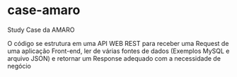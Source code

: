 # case-amaro
Study Case da AMARO

O código se estrutura em uma API WEB REST para receber uma Request de uma aplicação Front-end, ler de várias fontes de dados (Exemplos MySQL e arquivo JSON) e retornar um Response adequado com a necessidade de negócio

